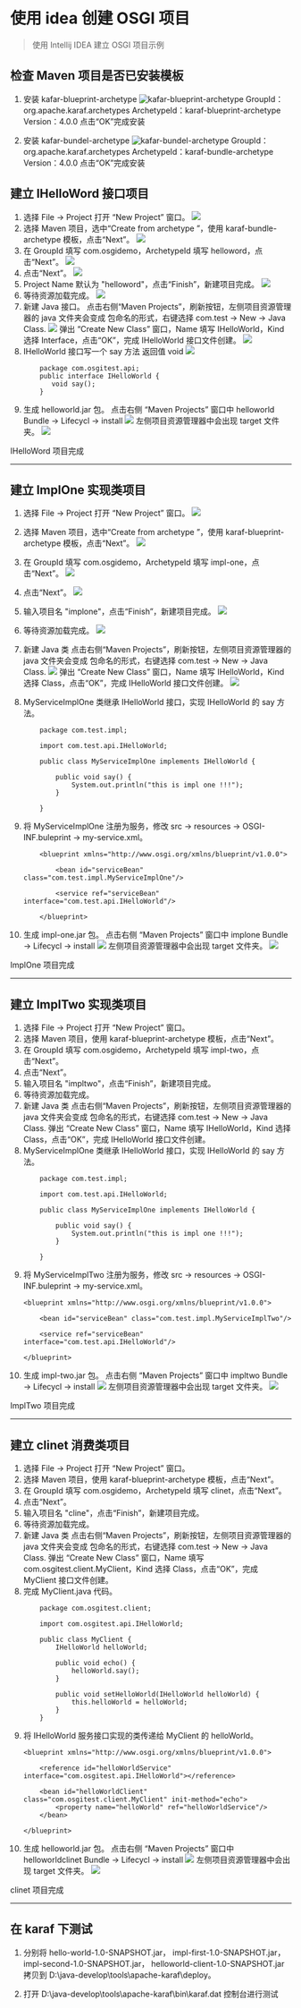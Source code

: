 # 使用 idea 创建 OSGI 项目
> 使用 Intellij IDEA 建立 OSGI 项目示例

## 检查 Maven 项目是否已安装模板

1. 安装 kafar-blueprint-archetype
    ![kafar-blueprint-archetype](./Pictures/1.png)
    GroupId：org.apache.karaf.archetypes
    ArchetypeId：karaf-blueprint-archetype
    Version：4.0.0
    点击“OK”完成安装

2. 安装 kafar-bundel-archetype
    ![kafar-bundel-archetype](./Pictures/2.png)
    GroupId：org.apache.karaf.archetypes
    ArchetypeId：karaf-bundle-archetype
    Version：4.0.0
    点击“OK”完成安装

## 建立 IHelloWord 接口项目
1. 选择 File -> Project 打开 “New Project” 窗口。
    ![](./Pictures/3-1.png)
2. 选择 Maven 项目，选中“Create from archetype ”，使用 karaf-bundle-archetype 模板，点击“Next”。
    ![](./Pictures/3.png)
3. 在 GroupId 填写 com.osgidemo，ArchetypeId 填写 helloword，点击“Next”。
    ![](./Pictures/4.png)
4. 点击“Next”。
    ![](./Pictures/5.png)
5. Project Name 默认为 "helloword"，点击“Finish”，新建项目完成。
    ![](./Pictures/6.png)
6. 等待资源加载完成。 
    ![](./Pictures/7.png)
7. 新建 Java 接口。
   点击右侧“Maven Projects”，刷新按钮，左侧项目资源管理器的 java 文件夹会变成 包命名的形式，右键选择 com.test -> New -> Java Class.
    ![](./Pictures/7.png)
   弹出 “Create New Class” 窗口，Name 填写 IHelloWorld，Kind 选择 Interface，点击“OK”，完成 IHelloWorld 接口文件创建。
    ![](./Pictures/8.png)
8. IHelloWorld 接口写一个 say 方法 返回值 void
    ![](./Pictures/9.png)
   ```
       package com.osgitest.api;
       public interface IHelloWorld {
          void say();
       }
   ```
9. 生成 helloworld.jar 包。
   点击右侧 “Maven Projects” 窗口中 helloworld Bundle -> Lifecycl -> install
    ![](./Pictures/10.png)
   左侧项目资源管理器中会出现 target 文件夹。
    ![](./Pictures/11.png)

IHelloWord 项目完成 

***

## 建立 ImplOne 实现类项目
1. 选择 File -> Project 打开 “New Project” 窗口。
    ![](./Pictures/3-1.png)
2. 选择 Maven 项目，选中“Create from archetype ”，使用 karaf-blueprint-archetype 模板，点击“Next”。
    ![](./Pictures/12.png)
3. 在 GroupId 填写 com.osgidemo，ArchetypeId 填写 impl-one，点击“Next”。
    ![](./Pictures/13.png)
4. 点击“Next”。
    ![](./Pictures/14.png)
5. 输入项目名 "implone"，点击“Finish”，新建项目完成。
    ![](./Pictures/15.png)
6. 等待资源加载完成。 
    ![](./Pictures/16.png)
7. 新建 Java 类
   点击右侧“Maven Projects”，刷新按钮，左侧项目资源管理器的 java 文件夹会变成 包命名的形式，右键选择 com.test -> New -> Java Class.
    ![](./Pictures/17.png)
   弹出 “Create New Class” 窗口，Name 填写 IHelloWorld，Kind 选择 Class，点击“OK”，完成 IHelloWorld 接口文件创建。
    ![](./Pictures/17.png)
8. MyServiceImplOne 类继承 IHelloWorld 接口，实现 IHelloWorld 的 say 方法。
    ```
        package com.test.impl;

        import com.test.api.IHelloWorld;
        
        public class MyServiceImplOne implements IHelloWorld {        
        
            public void say() {
                System.out.println("this is impl one !!!");
            }

        }
    ```
9. 将 MyServiceImplOne 注册为服务，修改 src -> resources -> OSGI-INF.buleprint -> my-service.xml。
    ```
        <blueprint xmlns="http://www.osgi.org/xmlns/blueprint/v1.0.0">
    
            <bean id="serviceBean" class="com.test.impl.MyServiceImplOne"/>
    
            <service ref="serviceBean" interface="com.test.api.IHelloWorld"/>
    
        </blueprint>

    ```
    
10. 生成 impl-one.jar 包。
   点击右侧 “Maven Projects” 窗口中 implone Bundle -> Lifecycl -> install
    ![](./Pictures/10.png)
   左侧项目资源管理器中会出现 target 文件夹。
    ![](./Pictures/11.png)

ImplOne 项目完成 

***

## 建立 ImplTwo 实现类项目
1. 选择 File -> Project 打开 “New Project” 窗口。
2. 选择 Maven 项目，使用 karaf-blueprint-archetype 模板，点击“Next”。
3. 在 GroupId 填写 com.osgidemo，ArchetypeId 填写 impl-two，点击“Next”。
4. 点击“Next”。
5. 输入项目名 "impltwo"，点击“Finish”，新建项目完成。
6. 等待资源加载完成。 
7. 新建 Java 类
   点击右侧“Maven Projects”，刷新按钮，左侧项目资源管理器的 java 文件夹会变成 包命名的形式，右键选择 com.test -> New -> Java Class.
   弹出 “Create New Class” 窗口，Name 填写 IHelloWorld，Kind 选择 Class，点击“OK”，完成 IHelloWorld 接口文件创建。
8. MyServiceImplOne 类继承 IHelloWorld 接口，实现 IHelloWorld 的 say 方法。
    ```
        package com.test.impl;

        import com.test.api.IHelloWorld;
        
        public class MyServiceImplOne implements IHelloWorld {        
        
            public void say() {
                System.out.println("this is impl one !!!");
            }
            
        }
    ```
9. 将 MyServiceImplTwo 注册为服务，修改 src -> resources -> OSGI-INF.buleprint -> my-service.xml。
    ```
    <blueprint xmlns="http://www.osgi.org/xmlns/blueprint/v1.0.0">

        <bean id="serviceBean" class="com.test.impl.MyServiceImplTwo"/>

        <service ref="serviceBean" interface="com.test.api.IHelloWorld"/>

    </blueprint>
    ```
10. 生成 impl-two.jar 包。
   点击右侧 “Maven Projects” 窗口中 impltwo Bundle -> Lifecycl -> install
    ![](./Pictures/10.png)
   左侧项目资源管理器中会出现 target 文件夹。
    ![](./Pictures/11.png)

ImplTwo 项目完成 

***

## 建立 clinet 消费类项目
1. 选择 File -> Project 打开 “New Project” 窗口。
2. 选择 Maven 项目，使用 karaf-blueprint-archetype 模板，点击“Next”。
3. 在 GroupId 填写 com.osgidemo，ArchetypeId 填写 clinet，点击“Next”。
4. 点击“Next”。
5. 输入项目名 "cline"，点击“Finish”，新建项目完成。
6. 等待资源加载完成。 
7. 新建 Java 类
   点击右侧“Maven Projects”，刷新按钮，左侧项目资源管理器的 java 文件夹会变成 包命名的形式，右键选择 com.test -> New -> Java Class.
   弹出 “Create New Class” 窗口，Name 填写 com.osgitest.client.MyClient，Kind 选择 Class，点击“OK”，完成 MyClient 接口文件创建。
8. 完成 MyClient.java 代码。
    ```
        package com.osgitest.client;

        import com.osgitest.api.IHelloWorld;
                
        public class MyClient {
            IHelloWorld helloWorld;
        
            public void echo() {
                helloWorld.say();
            }
        
            public void setHelloWorld(IHelloWorld helloWorld) {
                this.helloWorld = helloWorld;
            }
        }
    ```
9. 将 IHelloWorld 服务接口实现的类传递给 MyClient 的 helloWorld。
    ```
    <blueprint xmlns="http://www.osgi.org/xmlns/blueprint/v1.0.0">

        <reference id="helloWorldService" interface="com.osgitest.api.IHelloWorld"></reference>

        <bean id="helloWorldClient" class="com.osgitest.client.MyClient" init-method="echo">
            <property name="helloWorld" ref="helloWorldService"/>
        </bean>

    </blueprint>    
    ```
10. 生成 helloworld.jar 包。
   点击右侧 “Maven Projects” 窗口中 helloworldclinet Bundle -> Lifecycl -> install
    ![](./Pictures/10.png)
   左侧项目资源管理器中会出现 target 文件夹。
    ![](./Pictures/11.png)

clinet 项目完成 

***

## 在 karaf 下测试
1. 分别将 
   hello-world-1.0-SNAPSHOT.jar，
   impl-first-1.0-SNAPSHOT.jar，
   impl-second-1.0-SNAPSHOT.jar，
   helloworld-client-1.0-SNAPSHOT.jar 拷贝到
   D:\java-develop\tools\apache-karaf\deploy。
   
2. 打开 D:\java-develop\tools\apache-karaf\bin\karaf.dat 控制台进行测试